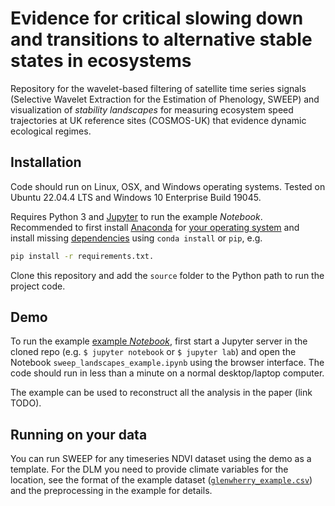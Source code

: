 # Evidence for critical slowing down and transitions to alternative stable states in ecosystems

Repository for the wavelet-based filtering of satellite time series signals (Selective Wavelet Extraction for the Estimation of Phenology, SWEEP) and visualization of *stability landscapes* for measuring ecosystem speed trajectories at UK reference sites (COSMOS-UK) that evidence dynamic ecological regimes.

## Installation

Code should run on Linux, OSX, and Windows operating systems. Tested on Ubuntu 22.04.4 LTS and Windows 10 Enterprise Build 19045.

Requires Python 3 and [Jupyter](https://jupyter.org/) to run the example *Notebook*. Recommended to first install [Anaconda](https://www.anaconda.com/docs/getting-started/anaconda/main) for [your operating system](https://www.anaconda.com/docs/getting-started/anaconda/install) and install missing [dependencies](https://github.com/dspix/laspy/blob/main/requirements.txt) using `conda install` or `pip`, e.g.

```bash
pip install -r requirements.txt.
```

Clone this repository and add the `source` folder to the Python path to run the project code.

## Demo

To run the example [example *Notebook*](https://github.com/dspix/laspy/blob/main/notebooks/sweep_landscapes_example.ipynb), first start a Jupyter server in the cloned repo (e.g. `$ jupyter notebook` or `$ jupyter lab`) and open the Notebook `sweep_landscapes_example.ipynb` using the browser interface. The code should run in less than a minute on a normal desktop/laptop computer.

The example can be used to reconstruct all the analysis in the paper (link TODO).

## Running on your data

You can run SWEEP for any timeseries NDVI dataset using the demo as a template. For the DLM you need to provide climate variables for the location, see the format of the example dataset ([`glenwherry_example.csv`](notebooks/example_data)) and the preprocessing in the example for details.
